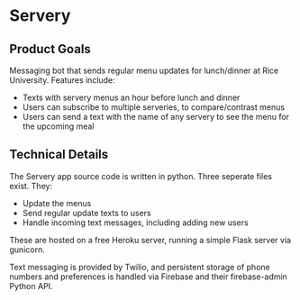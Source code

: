 # Servery

## Product Goals

Messaging bot that sends regular menu updates for lunch/dinner at Rice University. Features include:
- Texts with servery menus an hour before lunch and dinner
- Users can subscribe to multiple serveries, to compare/contrast menus
- Users can send a text with the name of any servery to see the menu for the upcoming meal


## Technical Details
The Servery app source code is written in python. Three seperate files exist. They:
  - Update the menus
  - Send regular update texts to users
  - Handle incoming text messages, including adding new users
  
These are hosted on a free Heroku server, running a simple Flask server via gunicorn.

Text messaging is provided by Twilio, and persistent storage of phone numbers and preferences is handled via Firebase and their firebase-admin Python API.

